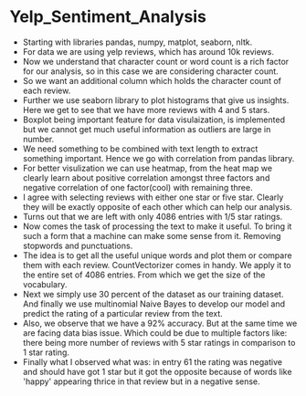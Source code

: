 # Yelp_Sentiment_Analysis
- Starting with libraries pandas, numpy, matplot, seaborn, nltk.
-  For data we are using yelp reviews, which has around 10k reviews.
- Now we understand that character count or word count is a rich factor for our analysis, so in this case we are considering character count.
- So we want an additional column which holds the character count of each review. 
- Further we use seaborn library to plot histograms that give us insights. Here we get to see that we have more reviews with 4 and 5 stars.
- Boxplot being important feature for data visulaization, is implemented but we cannot get much useful information as outliers are large in number.
- We need something to be combined with text length to extract something important. Hence we go with correlation from pandas library.
- For better visulization we can use heatmap, from the heat map we clearly learn about positive correlation amongst three factors and negative correlation of one factor(cool) with remaining three.
- I agree with selecting reviews with either one star or five star. Clearly they will be exactly opposite of each other which can help our analysis.
- Turns out that we are left with only 4086 entries with 1/5 star ratings.
- Now comes the task of processing the text to make it useful. To bring it such a form that a machine can make some sense from it. Removing stopwords and punctuations. 
- The idea is to get all the useful unique words and plot them or compare them with each review. CountVectorizer comes in handy. We apply it to the entire set of 4086 entries. From which we get the size of the vocabulary.
- Next we simply use 30 percent of the dataset as our training dataset. And finally we use multinomial Naive Bayes to develop our model and predict the rating of a particular review from the  text.
- Also, we observe that we have a 92% accuracy. But at the same time we are facing data bias issue. Which could be due to multiple factors like: there being more number of reviews with 5 star ratings in comparison to 1 star rating. 
- Finally what I observed what was: in entry 61 the rating was negative and should have got 1 star but it got the opposite because of words like 'happy' appearing thrice in that review but in a negative sense.
